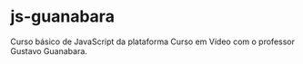 # js-guanabara
Curso básico de JavaScript da plataforma Curso em Vídeo com o professor Gustavo Guanabara.
